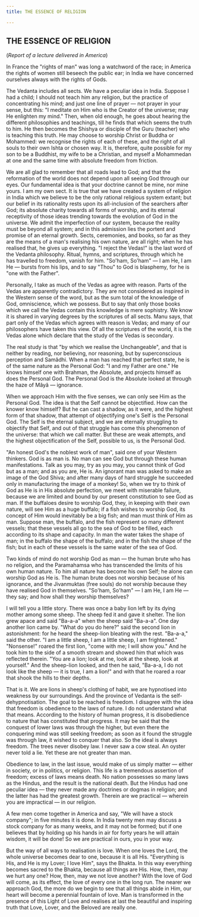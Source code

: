 ```yaml
---
title: THE ESSENCE OF RELIGION

---
```





  

## THE ESSENCE OF RELIGION

(*Report of a lecture delivered in America*)

In France the "rights of man" was long a watchword of the race; in
America the rights of women still beseech the public ear; in India we
have concerned ourselves always with the rights of Gods.

The Vedanta includes all sects. We have a peculiar idea in India.
Suppose I had a child; I should not teach him any religion, but the
practice of concentrating his mind; and just one line of prayer — not
prayer in your sense, but this: "I meditate on Him who is the Creator of
the universe; may He enlighten my mind." Then, when old enough, he goes
about hearing the different philosophies and teachings, till he finds
that which seems the truth to him. He then becomes the Shishya or
disciple of the Guru (teacher) who is teaching this truth. He may choose
to worship Christ or Buddha or Mohammed: we recognise the rights of each
of these, and the right of all souls to their own Ishta or chosen way.
It is, therefore, quite possible for my son to be a Buddhist, my wife to
be a Christian, and myself a Mohammedan at one and the same time with
absolute freedom from friction.

We are all glad to remember that all roads lead to God; and that the
reformation of the world does not depend upon all seeing God through our
eyes. Our fundamental idea is that your doctrine cannot be mine, nor
mine yours. I am my own sect. It is true that we have created a system
of religion in India which we believe to be the only rational religious
system extant; but our belief in its rationality rests upon its
all-inclusion of the searchers after God; its absolute charity towards
all forms of worship, and its eternal receptivity of those ideas
trending towards the evolution of God in the universe. We admit the
imperfection of our system, because the reality must be beyond all
system; and in this admission lies the portent and promise of an eternal
growth. Sects, ceremonies, and books, so far as they are the means of a
man's realising his own nature, are all right; when he has realised
that, he gives up everything. "I reject the Vedas!" is the last word of
the Vedanta philosophy. Ritual, hymns, and scriptures, through which he
has travelled to freedom, vanish for him. "So'ham, So'ham" — I am He, I
am He — bursts from his lips, and to say "Thou" to God is blasphemy, for
he is "one with the Father".

Personally, I take as much of the Vedas as agree with reason. Parts of
the Vedas are apparently contradictory. They are not considered as
inspired in the Western sense of the word, but as the sum total of the
knowledge of God, omniscience, which we possess. But to say that only
those books which we call the Vedas contain this knowledge is mere
sophistry. We know it is shared in varying degrees by the scriptures of
all sects. Manu says, that part only of the Vedas which agrees with
reason is Vedas; and many of our philosophers have taken this view. Of
all the scriptures of the world, it is the Vedas alone which declare
that the study of the Vedas is secondary.

The real study is that "by which we realise the Unchangeable", and that
is neither by reading, nor believing, nor reasoning, but by
superconscious perception and Samâdhi. When a man has reached that
perfect state, he is of the same nature as the Personal God: "I and my
Father are one." He knows himself one with Brahman, the Absolute, and
projects himself as does the Personal God. The Personal God is the
Absolute looked at through the haze of Mâyâ — ignorance.

When we approach Him with the five senses, we can only see Him as the
Personal God. The idea is that the Self cannot be objectified. How can
the knower know himself? But he can cast a shadow, as it were, and the
highest form of that shadow, that attempt of objectifying one's Self is
the Personal God. The Self is the eternal subject, and we are eternally
struggling to objectify that Self, and out of that struggle has come
this phenomenon of the universe: that which we call matter. But these
are weak attempts, and the highest objectification of the Self, possible
to us, is the Personal God.

"An honest God's the noblest work of man", said one of your Western
thinkers. God is as man is. No man can see God but through these human
manifestations. Talk as you may, try as you may, you cannot think of God
but as a man; and as you are, He is. An ignorant man was asked to make
an image of the God Shiva; and after many days of hard struggle he
succeeded only in manufacturing the image of a monkey! So, when we try
to think of God as He is in His absolute perfection, we meet with
miserable failure, because we are limited and bound by our present
constitution to see God as man. If the buffaloes desire to worship God,
they, in keeping with their own nature, will see Him as a huge buffalo;
if a fish wishes to worship God, its concept of Him would inevitably be
a big fish; and man must think of Him as man. Suppose man, the buffalo,
and the fish represent so many different vessels; that these vessels all
go to the sea of God to be filled, each according to its shape and
capacity. In man the water takes the shape of man; in the buffalo the
shape of the buffalo; and in the fish the shape of the fish; but in each
of these vessels is the same water of the sea of God.

Two kinds of mind do not worship God as man — the human brute who has no
religion, and the Paramahamsa who has transcended the limits of his own
human nature. To him all nature has become his own Self; he alone can
worship God as He is. The human brute does not worship because of his
ignorance, and the Jivanmuktas (free souls) do not worship because they
have realised God in themselves. "So'ham, So'ham" — I am He, I am He —
they say; and how shall they worship themselves?

I will tell you a little story. There was once a baby lion left by its
dying mother among some sheep. The sheep fed it and gave it shelter. The
lion grew apace and said "Ba-a-a" when the sheep said "Ba-a-a". One day
another lion came by. "What do you do here?" said the second lion in
astonishment: for he heard the sheep-lion bleating with the rest.
"Ba-a-a," said the other. "I am a little sheep, I am a little sheep, I
am frightened." "Nonsense!" roared the first lion, "come with me; I will
show you." And he took him to the side of a smooth stream and showed him
that which was reflected therein. "You are a lion; look at me, look at
the sheep, look at yourself." And the sheep-lion looked, and then he
said, "Ba-a-a, I do not look like the sheep — it is true, I am a lion!"
and with that he roared a roar that shook the hills to their depths.

That is it. We are lions in sheep's clothing of habit, we are hypnotised
into weakness by our surroundings. And the province of Vedanta is the
self-dehypnotisation. The goal to be reached is freedom. I disagree with
the idea that freedom is obedience to the laws of nature. I do not
understand what that means. According to the history of human progress,
it is disobedience to nature that has constituted that progress. It may
be said that the conquest of lower laws was through the higher, but even
there the conquering mind was still seeking freedom; as soon as it found
the struggle was through law, it wished to conquer that also. So the
ideal is always freedom. The trees never disobey law. I never saw a cow
steal. An oyster never told a lie. Yet these are not greater than man.

Obedience to law, in the last issue, would make of us simply matter —
either in society, or in politics, or religion. This life is a
tremendous assertion of freedom; excess of laws means death. No nation
possesses so many laws as the Hindus, and the result is the national
death. But the Hindus had one peculiar idea — they never made any
doctrines or dogmas in religion; and the latter has had the greatest
growth. Therein are we practical — wherein you are impractical — in our
religion.

A few men come together in America and say, "We will have a stock
company"; in five minutes it is done. In India twenty men may discuss a
stock company for as many weeks, and it may not be formed; but if one
believes that by holding up his hands in air for forty years he will
attain wisdom, it will be done! So we are practical in ours, you in your
way.

But the way of all ways to realisation is love. When one loves the Lord,
the whole universe becomes dear to one, because it is all His.
"Everything is His, and He is my Lover; I love Him", says the Bhakta. In
this way everything becomes sacred to the Bhakta, because all things are
His. How, then, may we hurt any one? How, then, may we not love another?
With the love of God will come, as its effect, the love of every one in
the long run. The nearer we approach God, the more do we begin to see
that all things abide in Him, our heart will become a perennial fountain
of love. Man is transformed in the presence of this Light of Love and
realises at last the beautiful and inspiring truth that Love, Lover, and
the Beloved are really one.


